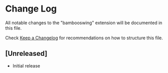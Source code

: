 # Change Log

All notable changes to the "bambooswing" extension will be documented in this file.

Check [Keep a Changelog](http://keepachangelog.com/) for recommendations on how to structure this file.

## [Unreleased]

- Initial release